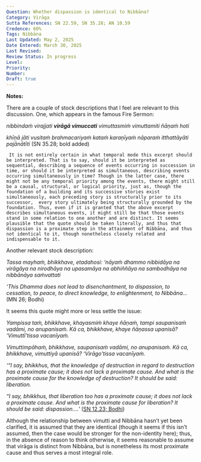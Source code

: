 ```yaml
---
Question: Whether dispassion is identical to Nibbāna?
Category: Virāga
Sutta References: SN 22.59, SN 35.28; AN 10.59
Credence: 60%
Tags: Nibbāna
Last Updated: May 2, 2025
Date Entered: March 30, 2025
Last Revised:
Review Status: In progress
Level: 
Priority: 
Number: 
Draft: true
---
```


**Notes:**

There are a couple of stock descriptions that I feel are relevant to this discussion. One, which appears in the famous Fire Sermon:

*nibbindaṁ virajjati **virāgā vimuccati** vimuttasmiṁ vimuttamiti ñāṇaṁ hoti*

*khīṇā jāti vusitaṁ brahmacariyaṁ kataṁ karaṇīyaṁ nāparaṁ itthattāyāti pajānātīti* (SN 35.28; bold added)

     It is not entirely certain in what temporal mode this excerpt should be interpreted. That is to say, should it be interpreted as sequential, describing a sequence of events occurring in succession in time, or should it be interpreted as simultaneous, describing events occurring simultaneously in time? Though in the latter case, there might not be any temporal priority among the events, there might still be a causal, structural, or logical priority, just as, though the foundation of a building and its successive stories exist simultaneously, each preceding story is structurally prior to its successor,  every story ultimately being structurally grounded by the foundation. Thus, even if it is granted that the above excerpt describes simultaneous events, it might still be that those events stand in some relation to one another and are distinct. It seems plausible that the quote should be taken literally, and thus that dispassion is a proximate step in the attainment of Nibbāna, and thus not identical to it, though nonetheless closely related and indispensable to it.

Another relevant stock description:

*Tassa mayhaṁ, bhikkhave, etadahosi: ‘nāyaṁ dhammo nibbidāya na virāgāya na nirodhāya na upasamāya na abhiññāya na sambodhāya na nibbānāya saṁvattati*

*‘This Dhamma does not lead to disenchantment, to dispassion, to cessation, to peace, to direct knowledge, to enlightenment, to Nibbāna…*(MN 26; Bodhi)

It seems this quote might more or less settle the issue:

*Yampissa taṁ, bhikkhave, khayasmiṁ khaye ñāṇaṁ, tampi saupanisaṁ vadāmi, no anupanisaṁ. Kā ca, bhikkhave, khaye ñāṇassa upanisā? ‘Vimuttī’tissa vacanīyaṁ.* 

*Vimuttimpāhaṁ, bhikkhave, saupanisaṁ vadāmi, no anupanisaṁ. Kā ca, bhikkhave, vimuttiyā upanisā? ‘Virāgo’tissa vacanīyaṁ.*

*‘“I say, bhikkhus, that the knowledge of destruction in regard to destruction has a proximate cause; it does not lack a proximate cause. And what is the proximate cause for the knowledge of destruction? It should be said: liberation.*

*“I say, bhikkhus, that liberation too has a proximate cause; it does not lack a proximate cause. And what is the proximate cause for liberation? It should be said: dispassion….’* ([SN 12.23; Bodhi](https://suttacentral.net/sn12.23/en/bodhi?lang=en&reference=none&highlight=false))

Although the relationship between vimutti and Nibbāna hasn’t yet been clarified, it is assumed that they are identical (though it seems if this isn’t assumed, then the case would be stronger for the non-identity here); thus, in the absence of reason to think otherwise, it seems reasonable to assume that virāga is distinct from Nibbāna, but is nonetheless its most proximate cause and thus serves a most integral role.